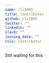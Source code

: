 ```yaml
---
name: cli1005
title: Contributor
github: cli1005
twitter: ""
linkedin: ""
slack: ""
joining_date: ""
role: contributor
---
```


Still waiting for this
